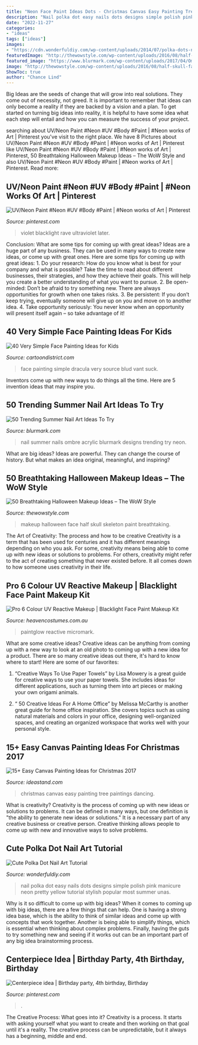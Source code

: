 ```yaml
---
title: "Neon Face Paint Ideas Dots - Christmas Canvas Easy Painting Tree Paintings Dancing"
description: "Nail polka dot easy nails dots designs simple polish pink manicure neon pretty yellow tutorial stylish popular most summer unas"
date: "2022-11-27"
categories:
- "ideas"
tags: ["ideas"]
images:
- "https://cdn.wonderfuldiy.com/wp-content/uploads/2014/07/polka-dots-nails.jpg"
featuredImage: "http://thewowstyle.com/wp-content/uploads/2016/08/half-skull-face-halloween-makeup.jpg"
featured_image: "https://www.blurmark.com/wp-content/uploads/2017/04/Ombre-Nails.jpg"
image: "http://thewowstyle.com/wp-content/uploads/2016/08/half-skull-face-halloween-makeup.jpg"
ShowToc: true
author: "Chance Lind"
---
```



Big Ideas are the seeds of change that will grow into real solutions. They come out of necessity, not greed. It is important to remember that ideas can only become a reality if they are backed by a vision and a plan. To get started on turning big ideas into reality, it is helpful to have some idea what each step will entail and how you can measure the success of your project.

	

		
searching about UV/Neon Paint #Neon #UV #Body #Paint | #Neon works of Art | Pinterest you've visit to the right place. We have 8 Pictures about UV/Neon Paint #Neon #UV #Body #Paint | #Neon works of Art | Pinterest like UV/Neon Paint #Neon #UV #Body #Paint | #Neon works of Art | Pinterest, 50 Breathtaking Halloween Makeup Ideas – The WoW Style and also UV/Neon Paint #Neon #UV #Body #Paint | #Neon works of Art | Pinterest. Read more:
		
    
## UV/Neon Paint #Neon #UV #Body #Paint | #Neon Works Of Art | Pinterest

<img loading=lazy src="https://s-media-cache-ak0.pinimg.com/736x/83/ff/c4/83ffc4b318db5a4b6113dcff4248a447.jpg" onerror="this.onerror=null;this.src='https://tse1.mm.bing.net/th?id=OIP.WgS2cVyCQU3GCkoOowIPTAAAAA&amp;pid=15.1';" alt="UV/Neon Paint #Neon #UV #Body #Paint | #Neon works of Art | Pinterest">

_Source: pinterest.com_

>violet blacklight rave ultraviolet later. 

	

Conclusion: What are some tips for coming up with great ideas?
Ideas are a huge part of any business. They can be used in many ways to create new ideas, or come up with great ones. Here are some tips for coming up with great ideas: 1. Do your research: How do you know what is best for your company and what is possible? Take the time to read about different businesses, their strategies, and how they achieve their goals. This will help you create a better understanding of what you want to pursue. 2. Be open-minded: Don’t be afraid to try something new. There are always opportunities for growth when one takes risks. 3. Be persistent: If you don’t keep trying, eventually someone will give up on you and move on to another idea. 4. Take opportunity seriously: You never know when an opportunity will present itself again – so take advantage of it! 
    
## 40 Very Simple Face Painting Ideas For Kids

<img loading=lazy src="http://www.cartoondistrict.com/wp-content/uploads/2018/02/Simple-Face-Painting-Ideas-for-Kids15.jpg" onerror="this.onerror=null;this.src='https://tse1.mm.bing.net/th?id=OIP.Rghvq5D38azDOIZwvDQuWQHaJ4&amp;pid=15.1';" alt="40 Very Simple Face Painting Ideas for Kids">

_Source: cartoondistrict.com_

>face painting simple dracula very source blud vant suck. 

	

Inventors come up with new ways to do things all the time. Here are 5 invention ideas that may inspire you.

    
## 50 Trending Summer Nail Art Ideas To Try

<img loading=lazy src="https://www.blurmark.com/wp-content/uploads/2017/04/Ombre-Nails.jpg" onerror="this.onerror=null;this.src='https://tse4.mm.bing.net/th?id=OIP.zVLKlqU4FgDSTAMrq2ZpEwHaHa&amp;pid=15.1';" alt="50 Trending Summer Nail Art Ideas To Try">

_Source: blurmark.com_

>nail summer nails ombre acrylic blurmark designs trending try neon. 

	

What are big ideas?
Ideas are powerful. They can change the course of history. But what makes an idea original, meaningful, and inspiring?

    
## 50 Breathtaking Halloween Makeup Ideas – The WoW Style

<img loading=lazy src="http://thewowstyle.com/wp-content/uploads/2016/08/half-skull-face-halloween-makeup.jpg" onerror="this.onerror=null;this.src='https://tse4.mm.bing.net/th?id=OIP.xXTHVGbCgtHnr95pZskmTwHaEK&amp;pid=15.1';" alt="50 Breathtaking Halloween Makeup Ideas – The WoW Style">

_Source: thewowstyle.com_

>makeup halloween face half skull skeleton paint breathtaking. 

	

The Art of Creativity: The process and how to be creative
Creativity is a term that has been used for centuries and it has different meanings depending on who you ask. For some, creativity means being able to come up with new ideas or solutions to problems. For others, creativity might refer to the act of creating something that never existed before. It all comes down to how someone uses creativity in their life.

    
## Pro 6 Colour UV Reactive Makeup | Blacklight Face Paint Makeup Kit

<img loading=lazy src="https://www.heavencostumes.com.au/media/catalog/product/cache/3ca7c4de79fd9294a778cbfdebc9dde4/g/s/gs07-paint-glow-pro-neon-uv-neon-face-and-body-paint-6-colour-kit-special-effects-makeup-image-1-close.jpg" onerror="this.onerror=null;this.src='https://tse1.mm.bing.net/th?id=OIP.qEZdjTx7Sdv7AL-2De3i-gHaHa&amp;pid=15.1';" alt="Pro 6 Colour UV Reactive Makeup | Blacklight Face Paint Makeup Kit">

_Source: heavencostumes.com.au_

>paintglow reactive micromark. 

	

What are some creative ideas?
Creative ideas can be anything from coming up with a new way to look at an old photo to coming up with a new idea for a product. There are so many creative ideas out there, it's hard to know where to start! Here are some of our favorites: 
1. “Creative Ways To Use Paper Towels” by Lisa Mowery is a great guide for creative ways to use your paper towels. She includes ideas for different applications, such as turning them into art pieces or making your own origami animals.

2. “ 50 Creative Ideas For A Home Office” by Melissa McCarthy is another great guide for home office inspiration. She covers topics such as using natural materials and colors in your office, designing well-organized spaces, and creating an organized workspace that works well with your personal style.


    
## 15+ Easy Canvas Painting Ideas For Christmas 2017

<img loading=lazy src="https://ideastand.com/wp-content/uploads/2016/10/canvas-paintings/9-canvas-paintings-for-christmas.jpg" onerror="this.onerror=null;this.src='https://tse3.mm.bing.net/th?id=OIP.uSiBswElnbKPipNR7xydTAHaPU&amp;pid=15.1';" alt="15+ Easy Canvas Painting Ideas for Christmas 2017">

_Source: ideastand.com_

>christmas canvas easy painting tree paintings dancing. 

	

What is creativity?
Creativity is the process of coming up with new ideas or solutions to problems. It can be defined in many ways, but one definition is "the ability to generate new ideas or solutions." It is a necessary part of any creative business or creative person. Creative thinking allows people to come up with new and innovative ways to solve problems.

    
## Cute Polka Dot Nail Art Tutorial

<img loading=lazy src="https://cdn.wonderfuldiy.com/wp-content/uploads/2014/07/polka-dots-nails.jpg" onerror="this.onerror=null;this.src='https://tse4.mm.bing.net/th?id=OIP.GCz0OKJvkR8iBjrwbGbs_QHaFJ&amp;pid=15.1';" alt="Cute Polka Dot Nail Art Tutorial">

_Source: wonderfuldiy.com_

>nail polka dot easy nails dots designs simple polish pink manicure neon pretty yellow tutorial stylish popular most summer unas. 

	

Why is it so difficult to come up with big ideas?
When it comes to coming up with big ideas, there are a few things that can help. One is having a strong idea base, which is the ability to think of similar ideas and come up with concepts that work together. Another is being able to simplify things, which is essential when thinking about complex problems. Finally, having the guts to try something new and seeing if it works out can be an important part of any big idea brainstorming process.

    
## Centerpiece Idea | Birthday Party, 4th Birthday, Birthday

<img loading=lazy src="https://i.pinimg.com/736x/0c/09/1c/0c091c239cf4058c849f45103aaa5c57--centerpiece-ideas-centerpieces.jpg" onerror="this.onerror=null;this.src='https://tse1.mm.bing.net/th?id=OIP.gpvF3P75c9Lppv6ppRwdOwHaNK&amp;pid=15.1';" alt="Centerpiece idea | Birthday party, 4th birthday, Birthday">

_Source: pinterest.com_

>. 

	

The Creative Process: What goes into it?
Creativity is a process. It starts with asking yourself what you want to create and then working on that goal until it's a reality. The creative process can be unpredictable, but it always has a beginning, middle and end.

